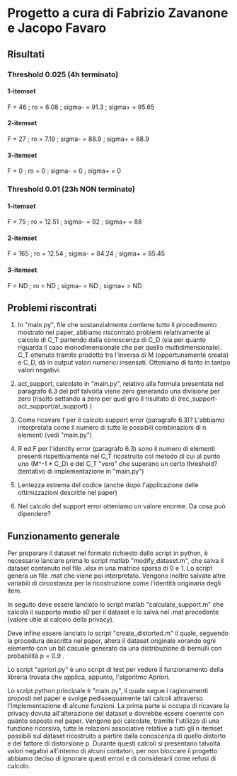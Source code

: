 # Progetto a cura di Fabrizio Zavanone e Jacopo Favaro

## Risultati

### Threshold 0.025 (4h terminato)

#### 1-itemset 

F = 46 ; ro = 6.08 ; sigma- = 91.3 ; sigma+ = 95.65

#### 2-itemset 

F = 27 ; ro = 7.19 ; sigma- = 88.9 ; sigma+ = 88.9

#### 3-itemset

F = 0 ; ro = 0 ; sigma- = 0 ; sigma+ = 0

### Threshold 0.01 (23h NON terminato)

#### 1-itemset 

F = 75 ; ro = 12.51 ; sigma- = 92 ; sigma+ = 88

#### 2-itemset 

F = 165 ; ro = 12.54 ; sigma- = 84.24 ; sigma+ = 85.45

#### 3-itemset

F = ND ; ro = ND ; sigma- = ND ; sigma+ = ND

## Problemi riscontrati

1) In "main.py", file che sostanzialmente contiene tutto il procedimento mostrato nel paper, abbiamo riscontrato problemi relativamente al calcolo di C_T partendo dalla conoscenza di C_D (sia per quanto riguarda il caso monodimensionale che per quello multidimensionale). C_T ottenuto tramite prodotto tra l'inversa di M (opportunamente creata) e C_D, dà in output valori numerici insensati. Otteniamo di tanto in tantpo valori negativi.

2) act_support, calcolato in "main.py", relativo alla formula presentata nel paragrafo 6.3 del pdf talvolta viene zero generando una divisione per zero (risolto settando a zero per quel giro il risultato di (rec_support-act_support/at_support) )

3) Come ricavare f per il calcolo support error (paragrafo 6.3)? L'abbiamo interpretata come il numero di tutte le possibili combinazioni di n elementi (vedi "main.py")

4) R ed F per l'identity error (paragrafo 6.3) sono il numero di elementi presenti rispettivamente nel C_T ricostruito col metodo di cui al punto uno (M^-1 * C_D) e del C_T "vero" che superano un certo threshold? (tentativo di implementazione in "main.py")

5) Lentezza estrema del codice (anche dopo l'applicazione delle ottimizzazioni descritte nel paper)

6) Nel calcolo del support error otteniamo un valore enorme. Da cosa può dipendere?


## Funzionamento generale 

Per preparare il dataset nel formato richiesto dallo script in python, è necessario lanciare prima lo script matlab "modify_dataset.m", che salva il dataset contenuto nel file .xlsx in una matrice sparsa di 0 e 1. Lo script genera un file .mat che viene poi interpretato. Vengono inoltre salvate altre variabili di circostanza per la ricostruzione come l'identità originaria degli item.

In seguito deve essere lanciato lo script matlab "calculate_support.m" che calcola il supporto medio s0 per il dataset e lo salva nel .mat precedente (valore utile al calcolo della privacy).

Deve infine essere lanciato lo script "create_distorted.m" il quale, seguendo la procedura descritta nel paper, altera il dataset originale xorando ogni elemento con un bit casuale generato da una distribuzione di bernulli con probabilità p = 0.9 .

Lo script "apriori.py" è uno script di test per vedere il funzionamento della libreria trovata che applica, appunto, l'algoritmo Apriori.

Lo script python principale è "main.py", il quale segue i ragionamenti proposti nel paper e svolge pedissequamente tali calcoli attraverso l'implementazione di alcune funzioni. 
La prima parte si occupa di ricavare la privacy dovuta all'alterazione del dataset e dovrebbe essere coerente con quanto esposto nel paper.
Vengono poi calcolate, tramite l'utilizzo di una funzione ricorsiva, tutte le relazioni associative relative a tutti gli n itemset possibili sul dataset ricostruito a partire dalla conoscenza di quello distorto e del fattore di distorsione p. Durante questi calcoli si presentano talvolta valori negativi all'interno di alcuni contatori, per non bloccare il progetto abbiamo deciso di ignorare questi errori e di considerarli come refusi di calcolo.